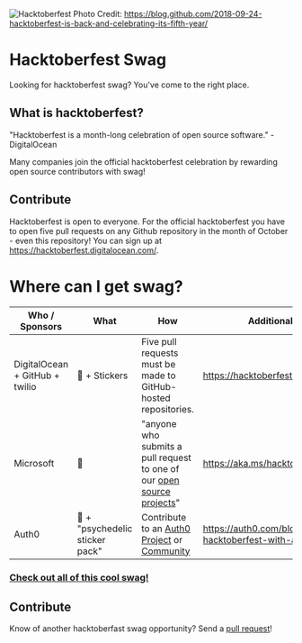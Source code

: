 ![Hacktoberfest](https://user-images.githubusercontent.com/121322/45907730-f6a80b00-bdad-11e8-93ef-774392192716.png "Hacktoberfest") Photo Credit: https://blog.github.com/2018-09-24-hacktoberfest-is-back-and-celebrating-its-fifth-year/

# Hacktoberfest Swag
Looking for hacktoberfest swag? You've come to the right place.

## What is hacktoberfest?
"Hacktoberfest is a month-long celebration of open source software." - DigitalOcean

Many companies join the official hacktoberfest celebration by rewarding open source contributors with swag!

## Contribute
Hacktoberfest is open to everyone. For the official hacktoberfest you have to open five pull requests on any Github repository in the month of October - even this repository! You can sign up at https://hacktoberfest.digitalocean.com/.

# Where can I get swag?
| Who / Sponsors | What | How | Additional Details |
|---|---|---|---|
| DigitalOcean + GitHub + twilio | 👕 + Stickers | Five pull requests must be made to GitHub-hosted repositories. | https://hacktoberfest.digitalocean.com/ |
| Microsoft | 👕 | "anyone who submits a pull request to one of our [open source projects](https://opensource.microsoft.com/)" | https://aka.ms/hacktoberfest |
| Auth0 | 👕 + "psychedelic sticker pack" | Contribute to an [Auth0 Project](https://github.com/auth0) or [Community](https://github.com/auth0-community) | https://auth0.com/blog/celebrate-hacktoberfest-with-auth0/ |

### [Check out all of this cool swag!](https://twitter.com/search?q=%23hacktoberfest%20%23swag)

## Contribute
Know of another hacktoberfast swag opportunity? Send a [pull request](https://github.com/benbarth/hacktoberfest-swag/pulls)!
